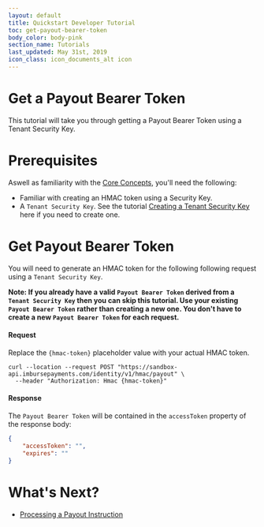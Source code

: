 ```yaml
---
layout: default
title: Quickstart Developer Tutorial
toc: get-payout-bearer-token
body_color: body-pink
section_name: Tutorials
last_updated: May 31st, 2019
icon_class: icon_documents_alt icon
---
```

# Get a Payout Bearer Token
This tutorial will take you through getting a Payout Bearer Token using a Tenant Security Key.

# Prerequisites
Aswell as familiarity with the [Core Concepts](/pages/guides/core-concepts), you'll need the following:

- Familiar with creating an HMAC token using a Security Key.
- A `Tenant Security Key`. See the tutorial [Creating a Tenant Security Key](/pages/tutorials/creating-a-tenant-security-key) here if you need to create one.

# Get Payout Bearer Token
You will need to generate an HMAC token for the following following request using a `Tenant Security Key`.

**Note: If you already have a valid `Payout Bearer Token` derived from a `Tenant Security Key` then you can skip this tutorial. Use your existing `Payout Bearer Token` rather than creating a new one. You don't have to create a new `Payout Bearer Token` for each request.**


#### Request
Replace the `{hmac-token}` placeholder value with your actual HMAC token.

```curl
curl --location --request POST "https://sandbox-api.imbursepayments.com/identity/v1/hmac/payout" \
  --header "Authorization: Hmac {hmac-token}"
```

#### Response
The `Payout Bearer Token` will be contained in the `accessToken` property of the response body:

```json
{
    "accessToken": "",
    "expires": ""
}
```

# What's Next?

- [Processing a Payout Instruction](/pages/tutorials/processing-a-payout-instruction)

